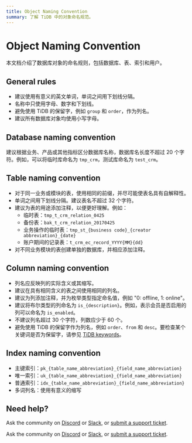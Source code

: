 ```yaml
---
title: Object Naming Convention
summary: 了解 TiDB 中的对象命名规范。
---
```


# Object Naming Convention

本文档介绍了数据库对象的命名规则，包括数据库、表、索引和用户。

## General rules

- 建议使用有意义的英文单词，单词之间用下划线分隔。
- 名称中只使用字母、数字和下划线。
- 避免使用 TiDB 的保留字，例如 `group` 和 `order`，作为列名。
- 建议所有数据库对象均使用小写字母。

## Database naming convention

建议根据业务、产品或其他指标区分数据库名称，数据库名长度不超过 20 个字符。例如，可以将临时库命名为 `tmp_crm`，测试库命名为 `test_crm`。

## Table naming convention

- 对于同一业务或模块的表，使用相同的前缀，并尽可能使表名具有自解释性。
- 单词之间用下划线分隔。建议表名不超过 32 个字符。
- 建议为表的用途添加注释，以便更好理解。例如：
    - 临时表：`tmp_t_crm_relation_0425`
    - 备份表：`bak_t_crm_relation_20170425`
    - 业务操作的临时表：`tmp_st_{business code}_{creator abbreviation}_{date}`
    - 账户期间的记录表：`t_crm_ec_record_YYYY{MM}{dd}`
- 对不同业务模块的表创建单独的数据库，并相应添加注释。

## Column naming convention

- 列名应反映列的实际含义或其缩写。
- 建议在具有相同含义的表之间使用相同的列名。
- 建议为列添加注释，并为枚举类型指定命名值，例如 "0: offline, 1: online"。
- 建议将布尔类型的列命名为 `is_{description}`。例如，表示会员是否启用的列可以命名为 `is_enabled`。
- 不建议列名超过 30 个字符，列数应少于 60 个。
- 避免使用 TiDB 的保留字作为列名，例如 `order`、`from` 和 `desc`。要检查某个关键词是否为保留字，请参见 [TiDB keywords](/keywords.md)。

## Index naming convention

- 主键索引：`pk_{table_name_abbreviation}_{field_name_abbreviation}`
- 唯一索引：`uk_{table_name_abbreviation}_{field_name_abbreviation}`
- 普通索引：`idx_{table_name_abbreviation}_{field_name_abbreviation}`
- 多词列名：使用有意义的缩写

## Need help?

<CustomContent platform="tidb">

Ask the community on [Discord](https://discord.gg/DQZ2dy3cuc?utm_source=doc) or [Slack](https://slack.tidb.io/invite?team=tidb-community&channel=everyone&ref=pingcap-docs), or [submit a support ticket](/support.md).

</CustomContent>

<CustomContent platform="tidb-cloud">

Ask the community on [Discord](https://discord.gg/DQZ2dy3cuc?utm_source=doc) or [Slack](https://slack.tidb.io/invite?team=tidb-community&channel=everyone&ref=pingcap-docs), or [submit a support ticket](https://tidb.support.pingcap.com/).

</CustomContent>